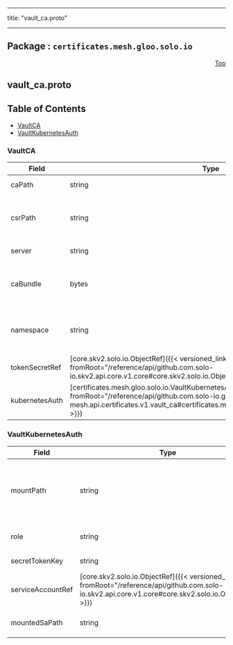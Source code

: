 
---

title: "vault_ca.proto"

---

## Package : `certificates.mesh.gloo.solo.io`



<a name="top"></a>

<a name="API Reference for vault_ca.proto"></a>
<p align="right"><a href="#top">Top</a></p>

## vault_ca.proto


## Table of Contents
  - [VaultCA](#certificates.mesh.gloo.solo.io.VaultCA)
  - [VaultKubernetesAuth](#certificates.mesh.gloo.solo.io.VaultKubernetesAuth)







<a name="certificates.mesh.gloo.solo.io.VaultCA"></a>

### VaultCA



| Field | Type | Label | Description |
| ----- | ---- | ----- | ----------- |
| caPath | string |  | ca_path is the mount path of the Vault PKI backend's `sign` endpoint, e.g: "my_pki_mount/sign/my-role-name". |
  | csrPath | string |  | ca_path is the mount path of the Vault PKI backend's `generate` endpoint, e.g: "my_pki_mount/intermediate/generate/exported". exported is necessary here as istio needs access to the private key |
  | server | string |  | Server is the connection address for the Vault server, e.g: "https://vault.example.com:8200". |
  | caBundle | bytes |  | PEM encoded CA bundle used to validate Vault server certificate. Only used if the Server URL is using HTTPS protocol. This parameter is ignored for plain HTTP protocol connection. If not set the system root certificates are used to validate the TLS connection. |
  | namespace | string |  | Name of the vault namespace. Namespaces is a set of features within Vault Enterprise that allows Vault environments to support Secure Multi-tenancy. e.g: "ns1" More about namespaces can be found here https://www.vaultproject.io/docs/enterprise/namespaces |
  | tokenSecretRef | [core.skv2.solo.io.ObjectRef]({{< versioned_link_path fromRoot="/reference/api/github.com.solo-io.skv2.api.core.v1.core#core.skv2.solo.io.ObjectRef" >}}) |  | TokenSecretRef authenticates with Vault by presenting a token. |
  | kubernetesAuth | [certificates.mesh.gloo.solo.io.VaultKubernetesAuth]({{< versioned_link_path fromRoot="/reference/api/github.com.solo-io.gloo-mesh.api.certificates.v1.vault_ca#certificates.mesh.gloo.solo.io.VaultKubernetesAuth" >}}) |  | Kubernetes authenticates with Vault by passing the ServiceAccount token stored in the named Secret resource to the Vault server. |
  





<a name="certificates.mesh.gloo.solo.io.VaultKubernetesAuth"></a>

### VaultKubernetesAuth



| Field | Type | Label | Description |
| ----- | ---- | ----- | ----------- |
| mountPath | string |  | The Vault mountPath here is the mount path to use when authenticating with Vault. For example, setting a value to `/v1/auth/foo`, will use the path `/v1/auth/foo/login` to authenticate with Vault. If unspecified, the default value "/v1/auth/kubernetes" will be used. |
  | role | string |  | A required field containing the Vault Role to assume. A Role binds a Kubernetes ServiceAccount with a set of Vault policies. |
  | secretTokenKey | string |  | Key to search for the sa_token Default to "token" |
  | serviceAccountRef | [core.skv2.solo.io.ObjectRef]({{< versioned_link_path fromRoot="/reference/api/github.com.solo-io.skv2.api.core.v1.core#core.skv2.solo.io.ObjectRef" >}}) |  | Reference to service account, other than the one mounted to the current pod. |
  | mountedSaPath | string |  | File System path to grab the service account token from. Defaults to /var/run/secrets/kubernetes.io/serviceaccount |
  




 <!-- end messages -->

 <!-- end enums -->

 <!-- end HasExtensions -->

 <!-- end services -->

